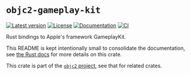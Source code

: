 # `objc2-gameplay-kit`

[![Latest version](https://badgen.net/crates/v/objc2-gameplay-kit)](https://crates.io/crates/objc2-gameplay-kit)
[![License](https://badgen.net/badge/license/Zlib%20OR%20Apache-2.0%20OR%20MIT/blue)](../../LICENSE.md)
[![Documentation](https://docs.rs/objc2-gameplay-kit/badge.svg)](https://docs.rs/objc2-gameplay-kit/)
[![CI](https://github.com/madsmtm/objc2/actions/workflows/ci.yml/badge.svg)](https://github.com/madsmtm/objc2/actions/workflows/ci.yml)

Rust bindings to Apple's framework GameplayKit.

This README is kept intentionally small to consolidate the documentation, see
[the Rust docs](https://docs.rs/objc2-gameplay-kit/) for more details on this crate.

This crate is part of the [`objc2` project](https://github.com/madsmtm/objc2),
see that for related crates.
